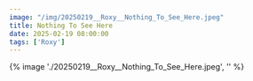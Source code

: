 ```yaml
---
image: "/img/20250219__Roxy__Nothing_To_See_Here.jpeg"
title: Nothing To See Here 
date: 2025-02-19 08:00:00
tags: ['Roxy']
---
```

{% image './20250219__Roxy__Nothing_To_See_Here.jpeg', '' %}